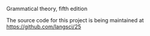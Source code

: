 Grammatical theory, fifth edition

The source code for this project is being maintained at https://github.com/langsci/25
